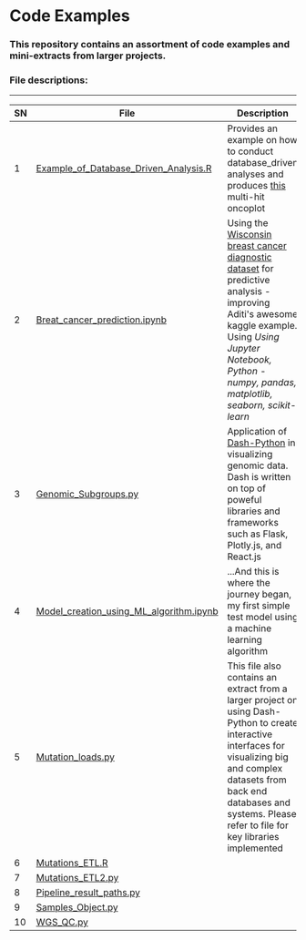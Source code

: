 # Code Examples

### This repository contains an assortment of code examples and mini-extracts from larger projects.

### File descriptions:
-------------------------

| **SN** |  **File**   | **Description** |
|----------------|------------|------------|
|1|[Example_of_Database_Driven_Analysis.R](https://github.com/rasiimwe/Code_Examples/blob/main/Example_of_Database_Driven_Analysis.R)|Provides an example on how to conduct database_driven analyses and produces [this](https://github.com/rasiimwe/Code_Examples/blob/main/oncoplot_funccall.pdf) multi-hit oncoplot|
|2|[Breat_cancer_prediction.ipynb](https://github.com/rasiimwe/Code_Examples/blob/main/Breat_cancer_prediction.ipynb)|Using the [Wisconsin breast cancer diagnostic dataset](https://archive.ics.uci.edu/ml/datasets/Breast+Cancer+Wisconsin+%28Diagnostic%29) for predictive analysis - improving Aditi's awesome kaggle example. Using *Using Jupyter Notebook, Python - numpy, pandas, matplotlib, seaborn, scikit-learn* |
|3|[Genomic_Subgroups.py](https://github.com/rasiimwe/Code_Examples/blob/main/Genomic_Subgroups.py)|Application of [Dash-Python](https://dash.plotly.com) in visualizing genomic data. Dash is written on top of poweful libraries and frameworks such as Flask, Plotly.js, and React.js|
|4|[Model_creation_using_ML_algorithm.ipynb](https://github.com/rasiimwe/Code_Examples/blob/main/Model_creation_using_ML_algorithm.ipynb)|...And this is where the journey began, my first simple test model using a machine learning algorithm|
|5|[Mutation_loads.py](https://github.com/rasiimwe/Code_Examples/blob/main/Mutation_loads.py)|This file also contains an extract from a larger project on using Dash-Python to create interactive interfaces for visualizing big and complex datasets from back end databases and systems. Please refer to file for key libraries implemented|
|6|[Mutations_ETL.R](https://github.com/rasiimwe/Code_Examples/blob/main/Mutations_ETL.R)| |
|7|[Mutations_ETL2.py](https://github.com/rasiimwe/Code_Examples/blob/main/Mutations_ETL2.py)| |
|8|[Pipeline_result_paths.py](https://github.com/rasiimwe/Code_Examples/blob/main/Pipeline_result_paths.py)| |
|9|[Samples_Object.py](https://github.com/rasiimwe/Code_Examples/blob/main/Samples_Object.py)| |
|10|[WGS_QC.py](https://github.com/rasiimwe/Code_Examples/blob/main/WGS_QC.py)| |

